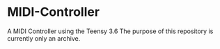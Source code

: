 # MIDI-Controller
A MIDI Controller using the Teensy 3.6
The purpose of this repository is currently only an archive. 
